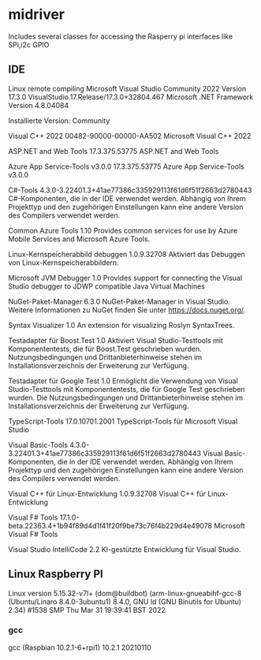 # midriver
Includes several classes for accessing the Rasperry pi interfaces like SPi,i2c GPIO
## IDE 
Linux remote compiling
Microsoft Visual Studio Community 2022
Version 17.3.0
VisualStudio.17.Release/17.3.0+32804.467
Microsoft .NET Framework
Version 4.8.04084

Installierte Version: Community

Visual C++ 2022   00482-90000-00000-AA502
Microsoft Visual C++ 2022

ASP.NET and Web Tools   17.3.375.53775
ASP.NET and Web Tools

Azure App Service-Tools v3.0.0   17.3.375.53775
Azure App Service-Tools v3.0.0

C#-Tools   4.3.0-3.22401.3+41ae77386c335929113f61d6f51f2663d2780443
C#-Komponenten, die in der IDE verwendet werden. Abhängig von Ihrem Projekttyp und den zugehörigen Einstellungen kann eine andere Version des Compilers verwendet werden.

Common Azure Tools   1.10
Provides common services for use by Azure Mobile Services and Microsoft Azure Tools.

Linux-Kernspeicherabbild debuggen   1.0.9.32708
Aktiviert das Debuggen von Linux-Kernspeicherabbildern.

Microsoft JVM Debugger   1.0
Provides support for connecting the Visual Studio debugger to JDWP compatible Java Virtual Machines

NuGet-Paket-Manager   6.3.0
NuGet-Paket-Manager in Visual Studio. Weitere Informationen zu NuGet finden Sie unter https://docs.nuget.org/.

Syntax Visualizer   1.0
An extension for visualizing Roslyn SyntaxTrees.

Testadapter für Boost.Test   1.0
Aktiviert Visual Studio-Testtools mit Komponententests, die für Boost.Test geschrieben wurden. Nutzungsbedingungen und Drittanbieterhinweise stehen im Installationsverzeichnis der Erweiterung zur Verfügung.

Testadapter für Google Test   1.0
Ermöglicht die Verwendung von Visual Studio-Testtools mit Komponententests, die für Google Test geschrieben wurden. Die Nutzungsbedingungen und Drittanbieterhinweise stehen im Installationsverzeichnis der Erweiterung zur Verfügung.

TypeScript-Tools   17.0.10701.2001
TypeScript-Tools für Microsoft Visual Studio

Visual Basic-Tools   4.3.0-3.22401.3+41ae77386c335929113f61d6f51f2663d2780443
Visual Basic-Komponenten, die in der IDE verwendet werden. Abhängig von Ihrem Projekttyp und den zugehörigen Einstellungen kann eine andere Version des Compilers verwendet werden.

Visual C++ für Linux-Entwicklung   1.0.9.32708
Visual C++ für Linux-Entwicklung

Visual F# Tools   17.1.0-beta.22363.4+1b94f89d4d1f41f20f9be73c76f4b229d4e49078
Microsoft Visual F# Tools

Visual Studio IntelliCode   2.2
KI-gestützte Entwicklung für Visual Studio.

## Linux Raspberry PI
Linux version 5.15.32-v7l+ (dom@buildbot) (arm-linux-gnueabihf-gcc-8 (Ubuntu/Linaro 8.4.0-3ubuntu1) 8.4.0, GNU ld (GNU Binutils for Ubuntu) 2.34) #1538 SMP Thu Mar 31 19:39:41 BST 2022

### gcc
gcc (Raspbian 10.2.1-6+rpi1) 10.2.1 20210110

